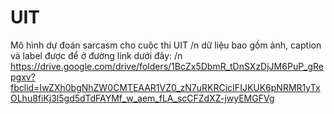 # UIT
Mô hình dự đoán sarcasm cho cuộc thi UIT /n
dữ liệu bao gồm ảnh, caption và label được để ở đường link dưới đây: /n
https://drive.google.com/drive/folders/1BcZx5DbmR_tDnSXzDjJM6PuP_gRepgxv?fbclid=IwZXh0bgNhZW0CMTEAAR1VZ0_zN7uRKRCicIFIJKUK6pNRMR1yTxOLhu8fiKj3l5gd5dTdFAYMf_w_aem_fLA_scCFZdXZ-jwyEMGFVg
